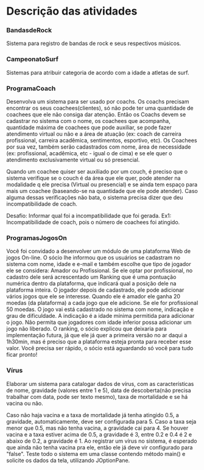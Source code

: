 # Descrição das atividades

### BandasdeRock
Sistema para registro de bandas de rock e seus respectivos músicos.

### CampeonatoSurf
Sistemas para atribuir categoria de acordo com a idade a atletas de surf. 

### ProgramaCoach
Desenvolva um sistema para ser usado por coachs. Os coachs precisam encontrar os seus coachees(clientes), 
só não pode ter uma quantidade de coachees que ele não consiga dar atenção. Então os Coachs devem se cadastrar 
no sistema com o nome, os coachees que acompanha, quantidade máxima de coachees que pode auxiliar, se pode fazer 
atendimento virtual ou não e a área de atuação (ex: coach de carreira profissional, carreira acadêmica, 
sentimentos, esportivo, etc). Os Coachees por sua vez, também serão cadastrados com nome, área de necessidade 
(ex: profissional, acadêmica, etc - igual o de cima) e  se ele quer o atendimento exclusivamente virtual ou só presencial. 

Quando um coachee quiser ser auxiliado por um couch, é preciso que o sistema verifique se o couch é da área que ele quer, 
pode atender na modalidade q ele precisa (Virtual ou presencial) e se ainda tem espaço para mais um coachee 
(baseando-se na quantidade que ele pode atender). Caso alguma dessas verificações não bata, o sistema precisa 
dizer que deu incompatibilidade de coach.

Desafio: Informar qual foi a incompatibilidade que foi gerada. Ex1: Incompatibilidade de coach, pois o número de 
coachees foi atingido.

### ProgramasJogosOn
Você foi convidado a desenvolver um módulo de uma plataforma Web de jogos On-line. 
O sócio lhe informou que os usuários se cadastram no sistema com nome, idade e e-mail e também escolhe 
que tipo de jogador ele se considera: Amador ou Profissional. Se ele optar por profissional, no cadastro 
dele será acrescentado um Ranking que é uma pontuação numérica dentro da plataforma, que indicará qual a 
posição dele na plataforma inteira.
O jogador depois de cadastrado, ele pode adicionar vários jogos que ele se interesse. Quando ele é amador 
ele ganha 20 moedas (da plataforma) a cada jogo que ele adicione. Se ele for profissional 50 moedas.
O jogo vai está cadastrado no sistema com nome, indicação e grau de dificuldade. A indicação é a idade mínima 
permitida para adicionar o jogo. Não permita que jogadores com idade inferior possa adicionar um jogo não liberado. 
O ranking, o sócio explicou que deixaria para implementação futura, já que ele já quer a primeira versão 
no ar daqui a 1h30min, mas é preciso que a plataforma esteja pronta para receber esse valor. 
Você precisa ser rápido, o sócio está aguardando só você para tudo ficar pronto! 

### Vírus 
Elaborar um sistema para catalogar dados de vírus, com as características de nome, gravidade (valores entre 1 e 5), 
data de descoberta(não precisa trabalhar com data, pode ser texto mesmo), taxa de mortalidade e se há vacina ou não. 

Caso não haja vacina e a taxa de mortalidade já tenha atingido 0.5, a gravidade, automaticamente, deve ser configurada 
para 5. Caso a taxa seja menor que 0.5, mas não tenha vacina, a gravidade cai para 4. Se houver vacina e a taxa estiver 
acima de 0.5, a gravidade é 3, entre 0.2 e 0.4 é 2 e abaixo de 0.2, a gravidade é 1. Ao registrar um vírus no sistema, 
é esperado que ainda não tenha vacina pra ele, então ele já deve vir configurado para "false".
Teste todo o sistema em uma classe contendo método main() e solicite os dados da tela, utilizando JOptionPane.
